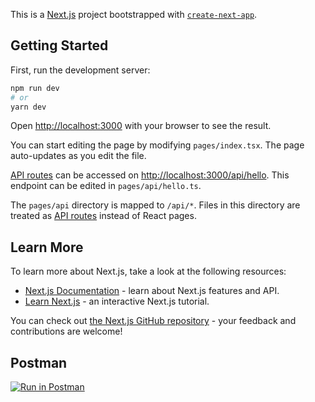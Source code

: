 This is a [Next.js](https://nextjs.org/) project bootstrapped with [`create-next-app`](https://github.com/vercel/next.js/tree/canary/packages/create-next-app).

## Getting Started

First, run the development server:

```bash
npm run dev
# or
yarn dev
```

Open [http://localhost:3000](http://localhost:3000) with your browser to see the result.

You can start editing the page by modifying `pages/index.tsx`. The page auto-updates as you edit the file.

[API routes](https://nextjs.org/docs/api-routes/introduction) can be accessed on [http://localhost:3000/api/hello](http://localhost:3000/api/hello). This endpoint can be edited in `pages/api/hello.ts`.

The `pages/api` directory is mapped to `/api/*`. Files in this directory are treated as [API routes](https://nextjs.org/docs/api-routes/introduction) instead of React pages.

## Learn More

To learn more about Next.js, take a look at the following resources:

- [Next.js Documentation](https://nextjs.org/docs) - learn about Next.js features and API.
- [Learn Next.js](https://nextjs.org/learn) - an interactive Next.js tutorial.

You can check out [the Next.js GitHub repository](https://github.com/vercel/next.js/) - your feedback and contributions are welcome!

## Postman

[![Run in Postman](https://run.pstmn.io/button.svg)](https://app.getpostman.com/run-collection/14575629-e1b0f2bc-3e65-4f73-97a2-b0f4d5f11054?action=collection%2Ffork&collection-url=entityId%3D14575629-e1b0f2bc-3e65-4f73-97a2-b0f4d5f11054%26entityType%3Dcollection%26workspaceId%3D73d53ac9-a175-4266-b00b-f8af1fd12943#?env%5BCS206%5D=W3sia2V5IjoiaG9zdCIsInZhbHVlIjoiaHR0cDovL2xvY2FsaG9zdDozMDAwIiwiZW5hYmxlZCI6dHJ1ZSwidHlwZSI6ImRlZmF1bHQiLCJzZXNzaW9uVmFsdWUiOiJodHRwczovL21haW4uZG9jZHlzdXlubHZwcS5hbXBsaWZ5YXBwLmNvbS8iLCJzZXNzaW9uSW5kZXgiOjB9XQ==)